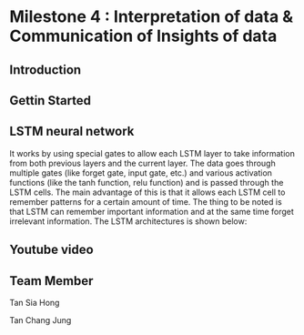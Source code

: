 # Milestone 4 : Interpretation of data & Communication of Insights of data  

## Introduction

## Gettin Started

## LSTM neural network
It works by using special gates to allow each LSTM layer to take information from both previous layers and the current layer. The data goes through multiple gates (like forget gate, input gate, etc.) and various activation functions (like the tanh function, relu function) and is passed through the LSTM cells. The main advantage of this is that it allows each LSTM cell to remember patterns for a certain amount of time. The thing to be noted is that LSTM can remember important information and at the same time forget irrelevant information. The LSTM architectures is shown below:

## Youtube video


## Team Member
Tan Sia Hong

Tan Chang Jung
